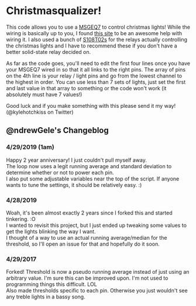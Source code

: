 # Christmasqualizer!

This code allows you to use a [MSGEQ7](http://www.sparkfun.com/products/10468) to control christmas lights!
While the wiring is basically up to you, I found [this site](http://nuewire.com/info-archive/msgeq7-by-j-skoba/)
to be an awesome help with wiring it. I also used a bunch of [S108T02s](http://www.sparkfun.com/products/10636)
for the relays actually controlling the christmas lights and I have to
recommend these if you don't have a better solid-state relay decided on.

As far as the code goes, you'll need to edit the first four lines once
you have your MSGEQ7 wired in so that it all links to the right pins.
The array of pins on the 4th line is your relay / light pins and go
from the lowest channel to the highest in order. You can use less than 7
sets of lights, just set the first and last value in that array to something
or the code won't work (it absolutely must have 7 values!)

Good luck and if you make something with this please send it my way!  
(@kylehotchkiss on Twitter)

## @ndrewGele's Changeblog

### 4/29/2019 (1am)

Happy 2 year anniversary! I just couldn't pull myself away.  
The loop now uses a legit running average and standard deviation to determine whether or not to power each pin.  
I also put some adjustable variables near the top of the script. If anyone wants to tune the settings, it should be relatively easy. :)  

### 4/28/2019

Woah, it's been almost exactly 2 years since I forked this and started tinkering. :O  
I wanted to revisit this project, but I just ended up tweaking some values to get the lights blinking the way I want.  
I thought of a way to use an actual running average/median for the threshold, so I'll open an issue for that and hopefully do it soon.  

### 4/29/2017

Forked!
Threshold is now a pseudo running average instead of just using an arbitrary value. I'm sure this can be improved upon. I'm not used to programming things this difficult. LOL  
Also made thresholds specific to each pin. Otherwise you just wouldn't see any treble lights in a bassy song.  